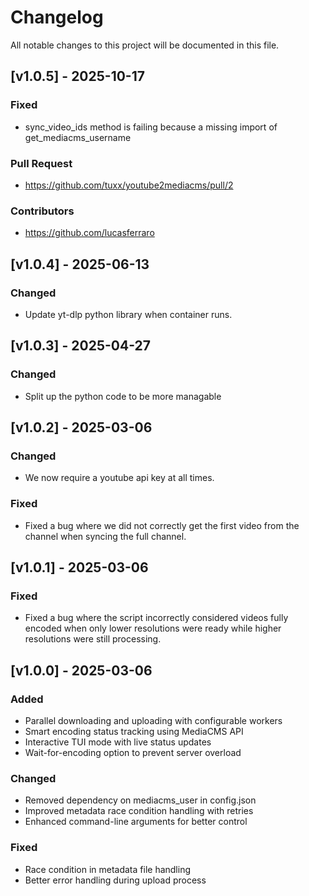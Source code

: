 # Changelog

All notable changes to this project will be documented in this file.

## [v1.0.5] - 2025-10-17

### Fixed
- sync_video_ids method is failing because a missing import of get_mediacms_username 

### Pull Request
- https://github.com/tuxx/youtube2mediacms/pull/2

### Contributors
- https://github.com/lucasferraro

## [v1.0.4] - 2025-06-13

### Changed
- Update yt-dlp python library when container runs.

## [v1.0.3] - 2025-04-27

### Changed
- Split up the python code to be more managable

## [v1.0.2] - 2025-03-06

### Changed
- We now require a youtube api key at all times.

### Fixed
- Fixed a bug where we did not correctly get the first video from the channel when syncing the full channel.

## [v1.0.1] - 2025-03-06

### Fixed
- Fixed a bug where the script incorrectly considered videos fully encoded when only lower resolutions were ready while higher resolutions were still processing.

## [v1.0.0] - 2025-03-06

### Added
- Parallel downloading and uploading with configurable workers
- Smart encoding status tracking using MediaCMS API
- Interactive TUI mode with live status updates
- Wait-for-encoding option to prevent server overload

### Changed
- Removed dependency on mediacms_user in config.json
- Improved metadata race condition handling with retries
- Enhanced command-line arguments for better control

### Fixed
- Race condition in metadata file handling
- Better error handling during upload process
